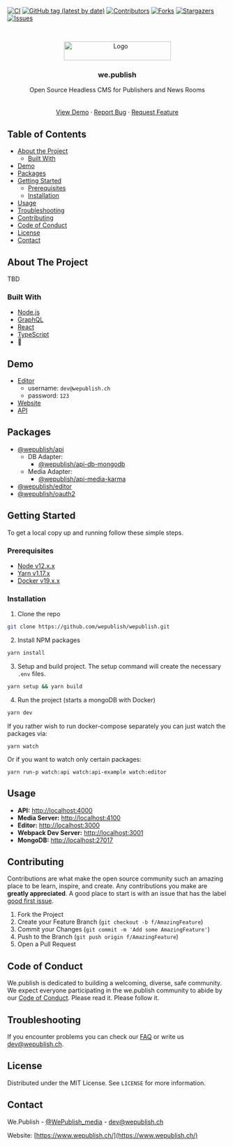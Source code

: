 <!--
*** Thanks for checking out this README Template. If you have a suggestion that would
*** make this better, please fork the repo and create a pull request or simply open
*** an issue with the tag "enhancement".
*** Thanks again! Now go create something AMAZING! :D
***
***
***
***
*** To avoid retyping too much info. Do a search and replace for the following:
*** github_username, repo_name, twitter_handle, email
-->



<!-- PROJECT SHIELDS -->
<!--
*** I'm using markdown "reference style" links for readability.
*** Reference links are enclosed in brackets [ ] instead of parentheses ( ).
*** See the bottom of this document for the declaration of the reference variables
*** for contributors-url, forks-url, etc. This is an optional, concise syntax you may use.
*** https://www.markdownguide.org/basic-syntax/#reference-style-links
-->
[![CI][cicd-shield]][cicd-url]
[![GitHub tag (latest by date)][tag-shield]][tag-url]
[![Contributors][contributors-shield]][contributors-url]
[![Forks][forks-shield]][forks-url]
[![Stargazers][stars-shield]][stars-url]
[![Issues][issues-shield]][issues-url]





<!-- PROJECT LOGO -->
<br />
<p align="center">
  <a href="https://github.com/wepublish/wepublish">
    <img src="assets/wepublish.svg" alt="Logo" width="245" height="43">
  </a>

  <h3 align="center">we.publish</h3>

  <p align="center">
    Open Source Headless CMS for Publishers and News Rooms
    <br />
    <!-- <a href="https://github.com/github_username/repo_name"><strong>Explore the docs »</strong></a>-->
    <br />
    <br />
    <a href="#demo">View Demo</a>
    ·
    <a href="https://github.com/wepublish/wepublish/issues">Report Bug</a>
    ·
    <a href="https://github.com/wepublish/wepublish/issues">Request Feature</a>
  </p>
</p>



<!-- TABLE OF CONTENTS -->
## Table of Contents

* [About the Project](#about-the-project)
  * [Built With](#built-with)
* [Demo](#demo)
* [Packages](#packages)
* [Getting Started](#getting-started)
  * [Prerequisites](#prerequisites)
  * [Installation](#installation)
* [Usage](#usage)
* [Troubleshooting](#troubleshooting)
* [Contributing](#contributing)
* [Code of Conduct](#code-of-conduct)
* [License](#license)
* [Contact](#contact)



<!-- ABOUT THE PROJECT -->
## About The Project

<!--[![Product Name Screen Shot][product-screenshot]](https://example.com)-->

TBD

### Built With

* [Node.js](https://nodejs.org/)
* [GraphQL](https://graphql.org/)
* [React](https://reactjs.org/)
* [TypeScript](https://www.typescriptlang.org/)
* :green_heart:


## Demo
- [Editor](https://editor.demo.wepublish.media)
  - username: `dev@wepublish.ch`
  - password: `123`
- [Website](https://demo.wepublish.media)
- [API](https://api.demo.wepublish.media)

## Packages

- [@wepublish/api](./packages/api)
  - DB Adapter:
    - [@wepublish/api-db-mongodb](./packages/api-db-mongodb)
  - Media Adapter:
    - [@wepublish/api-media-karma](./packages/api-media-karma)
- [@wepublish/editor](./packages/editor)
- [@wepublish/oauth2](./packages/oauth2)

<!-- GETTING STARTED -->
## Getting Started

To get a local copy up and running follow these simple steps.

### Prerequisites


* [Node v12.x.x][node-download-url]
* [Yarn v1.17.x][yarn-download-url]
* [Docker v19.x.x][docker-download-url]

### Installation

1. Clone the repo
```sh
git clone https://github.com/wepublish/wepublish.git
```
2. Install NPM packages
```sh
yarn install
```
3. Setup and build project. The setup command will create the necessary `.env` files.
```sh
yarn setup && yarn build
```
4. Run the project (starts a mongoDB with Docker)
```sh
yarn dev
```
If you rather wish to run docker-compose separately you can just watch the packages via:

```
yarn watch
```

Or if you want to watch only certain packages:

```
yarn run-p watch:api watch:api-example watch:editor
```

<!-- USAGE EXAMPLES -->
## Usage

- **API:** [http://localhost:4000](http://localhost:4000)
- **Media Server:** [http://localhost:4100](http://localhost:4100)
- **Editor:** [http://localhost:3000](http://localhost:3000)
- **Webpack Dev Server:** [http://localhost:3001](http://localhost:3001)
- **MongoDB:** [http://localhost:27017](http://localhost:27017)


<!-- CONTRIBUTING -->
## Contributing

Contributions are what make the open source community such an amazing place to be learn, inspire, and create. Any contributions you make are **greatly appreciated**.
A good place to start is with an issue that has the label [good first issue](https://github.com/wepublish/wepublish/issues?q=is%3Aissue+is%3Aopen+label%3A%22good+first+issue%22).

1. Fork the Project
2. Create your Feature Branch (`git checkout -b f/AmazingFeature`)
3. Commit your Changes (`git commit -m 'Add some AmazingFeature'`)
4. Push to the Branch (`git push origin f/AmazingFeature`)
5. Open a Pull Request


## Code of Conduct
We.publish is dedicated to building a welcoming, diverse, safe community. 
We expect everyone participating in the we.publish community to abide by our [Code of Conduct][code-of-conduct-url]. 
Please read it. Please follow it. 

<!-- FAQ -->
## Troubleshooting

If you encounter problems you can check our [FAQ][faq-md-url] or write us [dev@wepublish.ch](mailto:dev@wepublish.ch).


<!-- LICENSE -->
## License

Distributed under the MIT License. See `LICENSE` for more information.



<!-- CONTACT -->
## Contact

We.Publish - [@WePublish_media](https://twitter.com/WePublish_media) - [dev@wepublish.ch](mailto:dev@wepublish.ch)

Website: [https://www.wepublish.ch/](https://www.wepublish.ch/)



<!-- ACKNOWLEDGEMENTS -->



<!-- MARKDOWN LINKS & IMAGES -->
<!-- https://www.markdownguide.org/basic-syntax/#reference-style-links -->
[cicd-shield]: https://github.com/wepublish/wepublish/workflows/CI%2FCD/badge.svg
[cicd-url]: https://github.com/wepublish/wepublish/actions?query=workflow%3ACI%2FCD
[tag-shield]: https://img.shields.io/github/v/tag/wepublish/wepublish?style=flat
[tag-url]: https://github.com/wepublish/wepublish/tags
[contributors-shield]: https://img.shields.io/github/contributors/wepublish/wepublish.svg?style=flat
[contributors-url]: https://github.com/wepublish/wepublish/graphs/contributors
[forks-shield]: https://img.shields.io/github/forks/wepublish/wepublish.svg?style=flat
[forks-url]: https://github.com/wepublish/wepublish/network/members
[stars-shield]: https://img.shields.io/github/stars/wepublish/wepublish.svg?style=flat
[stars-url]: https://github.com/wepublish/wepublish/stargazers
[issues-shield]: https://img.shields.io/github/issues/wepublish/wepublish.svg?style=flat
[issues-url]: https://github.com/github_username/repo/issues
[license-shield]: https://img.shields.io/github/license/github_username/repo.svg?style=flat
[license-url]: https://github.com/wepublish/wepublish/blob/master/LICENSE.txt
[linkedin-shield]: https://img.shields.io/badge/-LinkedIn-black.svg?style=flat&logo=linkedin&colorB=555
[linkedin-url]: https://linkedin.com/company/we-publish
[product-screenshot]: images/screenshot.png
[node-download-url]: https://nodejs.org/en/download/current/
[yarn-download-url]: https://yarnpkg.com/en/docs/install
[docker-download-url]: https://www.docker.com/get-started
[vscode-download-url]: https://code.visualstudio.com/Download
[vscode-prettier-download-url]: https://marketplace.visualstudio.com/items?itemName=esbenp.prettier-vscode
[package-json-url]: package.json
[faq-md-url]: FAQ.md
[code-of-conduct-url]: CODE_OF_CONDUCT.md
